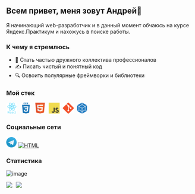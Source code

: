 ## Всем привет, меня зовут Андрей👋

Я начинающий web-разработчик и в данный момент обчаюсь на курсе Яндекс.Практикум и нахожусь в поиске работы.

### К чему я стремлюсь

- 🤝 Cтать частью дружного коллектива профессионалов
- ✍️ Писать чистый и понятный код
- 🔍 Освоить полулярные фреймворки и библиотеки

### Мой стек

<p>
  <img src="https://github.com/devicons/devicon/blob/master/icons/react/react-original-wordmark.svg" title="React" alt="React" width="30" height="30"/>&nbsp;
  <img src="https://github.com/devicons/devicon/blob/master/icons/css3/css3-plain-wordmark.svg"  title="CSS3" alt="CSS" width="30" height="30"/>&nbsp;
  <img src="https://github.com/devicons/devicon/blob/master/icons/html5/html5-original.svg" title="HTML5" alt="HTML" width="30" height="30"/>&nbsp;
  <img src="https://github.com/devicons/devicon/blob/master/icons/javascript/javascript-original.svg" title="JavaScript" alt="JavaScript" width="30" height="30"/>&nbsp;
  <img src="https://github.com/devicons/devicon/blob/master/icons/git/git-original.svg" title="Git" alt="Git" width="30" height="30"/>&nbsp;
  <img src="https://github.com/devicons/devicon/blob/master/icons/webpack/webpack-plain.svg" title="Webpack" alt="Webpack" width="30" height="30"/>
</p>

### Социальные сети

<p>
<a href="https://t.me/andrey_salnikov"><img src="https://raw.githubusercontent.com/github/explore/80688e429a7d4ef2fca1e82350fe8e3517d3494d/topics/telegram/telegram.png" alt="HTML" height="28"></a>
<a href="https://vk.com/id80297180"><img src="https://user-images.githubusercontent.com/2528627/199953526-9ed0c84c-5b7c-4239-ac55-4441c49d3f3b.png" alt="HTML" height="30"></a>
</p>

### Статистика
![image](https://www.codewars.com/users/AndreiSalnikov/badges/large)

<div>
<a href="https://github-readme-stats.vercel.app/api?username=AndreiSalnikov&hide=stars,issues&theme=dracula&show_icons=true&locale=ru">
  <img  align="left" height="130" style="margin-right: 10px" src="https://github-readme-stats.vercel.app/api?username=AndreiSalnikov&hide=stars,issues&theme=dracula#gh-dark-mode-only&show_icons=true&locale=ru" />
</a>
<a href="https://github-readme-stats.vercel.app/api/top-langs/?username=AndreiSalnikov&layout=compact&theme=dracula&locale=ru">
  <img  height="130" src="https://github-readme-stats.vercel.app/api/top-langs/?username=AndreiSalnikov&layout=compact&theme=dracula#gh-dark-mode-only&locale=ru" />
</a>
</div>
